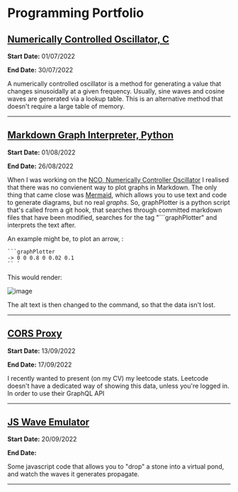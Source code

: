 # Programming Portfolio

## [Numerically Controlled Oscillator, C](./c/NCO.md)

**Start Date:** 01/07/2022

**End Date:** 30/07/2022

A numerically controlled oscillator is a method for generating a value that changes sinusoidally at a given frequency. Usually, sine waves and cosine waves are generated via a lookup table. This is an alternative method that doesn't require a large table of memory.

---

## [Markdown Graph Interpreter, Python](./Python/graphPlotter.md)

**Start Date:** 01/08/2022

**End Date:** 26/08/2022

When I was working on the [NCO, Numerically Controller Oscillator](./c/NCO.md) I realised that there was no convienent way to plot graphs in Markdown. The only thing that came close was [Mermaid](https://mermaid-js.github.io/mermaid/#/), which allows you to use text and code to generate diagrams, but no real _graphs_. So, graphPlotter is a python script that's called from a git hook, that searches through committed markdown files that have been modified, searches for the tag "```graphPlotter" and interprets the text after.

An example might be, to plot an arrow, :

```
```graphPlotter
-> 0 0 0.8 0 0.02 0.1
`` `
```

This would render:

![image](https://user-images.githubusercontent.com/58208872/190349504-6e1215de-5b5f-4f08-98f5-7c5d34f86025.png)

The alt text is then changed to the command, so that the data isn't lost.

---

## [CORS Proxy](./JS/CORS-proxy.md)

**Start Date:** 13/09/2022

**End Date:** 17/09/2022

I recently wanted to present (on my CV) my leetcode stats. Leetcode doesn't have a dedicated way of showing this data, unless you're logged in. In order to use their GraphQL API 

---

## [JS Wave Emulator](./JS/wave.html)

**Start Date:** 20/09/2022

**End Date:** 

Some javascript code that allows you to "drop" a stone into a virtual pond, and watch the waves it generates propagate. 

---